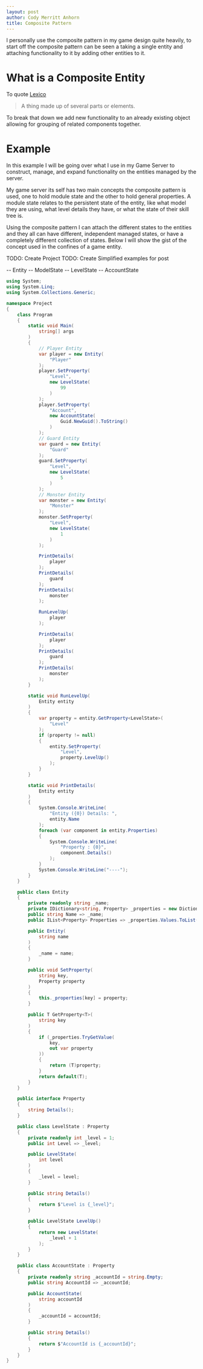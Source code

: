 ```yaml
---
layout: post
author: Cody Merritt Anhorn
title: Composite Pattern
---
```


I personally use the composite pattern in my game design quite heavily, to start off the composite pattern can be seen a taking a single entity and attaching functionality to it by adding other entities to it.

# What is a Composite Entity

To quote [Lexico](https://www.lexico.com/definition/composite)

> A thing made up of several parts or elements.

To break that down we add new functionality to an already existing object allowing for grouping of related components together.

# Example

In this example I will be going over what I use in my Game Server to construct, manage, and expand functionality on the entities managed by the server.

My game server its self has two main concepts the composite pattern is used, one to hold module state and the other to hold general properties. A module state relates to the persistent state of the entity, like what model they are using, what level details they have, or what the state of their skill tree is. 

Using the composite pattern I can attach the different states to the entities and they all can have different, independent managed states, or have a completely different collection of states. Below I will show the gist of the concept used in the confines of a game entity.

TODO: Create Project
TODO: Create Simplified examples for post

-- Entity
-- ModelState
-- LevelState
-- AccountState

~~~ csharp
using System;
using System.Linq;
using System.Collections.Generic;

namespace Project
{
    class Program
    {
        static void Main(
            string[] args
        )
        {
            // Player Entity
            var player = new Entity(
                "Player"
            );
            player.SetProperty(
                "Level",
                new LevelState(
                    99
                )
            );
            player.SetProperty(
                "Account",
                new AccountState(
                    Guid.NewGuid().ToString()
                )
            );
            // Guard Entity
            var guard = new Entity(
                "Guard"
            );
            guard.SetProperty(
                "Level",
                new LevelState(
                    5
                )
            );
            // Monster Entity
            var monster = new Entity(
                "Monster"
            );
            monster.SetProperty(
                "Level",
                new LevelState(
                    1
                )
            );

            PrintDetails(
                player
            );
            PrintDetails(
                guard
            );
            PrintDetails(
                monster
            );

            RunLevelUp(
                player
            );

            PrintDetails(
                player
            );
            PrintDetails(
                guard
            );
            PrintDetails(
                monster
            );
        }

        static void RunLevelUp(
            Entity entity
        )
        {
            var property = entity.GetProperty<LevelState>(
                "Level"
            );
            if (property != null)
            {
                entity.SetProperty(
                    "Level",
                    property.LevelUp()
                );
            }
        }

        static void PrintDetails(
            Entity entity
        )
        {
            System.Console.WriteLine(
                "Entity ({0}) Details: ",
                entity.Name
            );
            foreach (var component in entity.Properties)
            {
                System.Console.WriteLine(
                    "Property : {0}",
                    component.Details()
                );
            }
            System.Console.WriteLine("----");
        }
    }

    public class Entity
    {
        private readonly string _name;
        private IDictionary<string, Property> _properties = new Dictionary<string, Property>();
        public string Name => _name;
        public IList<Property> Properties => _properties.Values.ToList().AsReadOnly();

        public Entity(
            string name
        )
        {
            _name = name;
        }

        public void SetProperty(
            string key,
            Property property
        )
        {
            this._properties[key] = property;
        }

        public T GetProperty<T>(
            string key
        )
        {
            if (_properties.TryGetValue(
                key,
                out var property
            ))
            {
                return (T)property;
            }
            return default(T);
        }
    }

    public interface Property
    {
        string Details();
    }

    public class LevelState : Property
    {
        private readonly int _level = 1;
        public int Level => _level;

        public LevelState(
            int level
        )
        {
            _level = level;
        }

        public string Details()
        {
            return $"Level is {_level}";
        }

        public LevelState LevelUp()
        {
            return new LevelState(
                _level + 1
            );
        }
    }

    public class AccountState : Property
    {
        private readonly string _accountId = string.Empty;
        public string AccountId => _accountId;

        public AccountState(
            string accountId
        )
        {
            _accountId = accountId;
        }

        public string Details()
        {
            return $"AccountId is {_accountId}";
        }
    }
}

~~~
